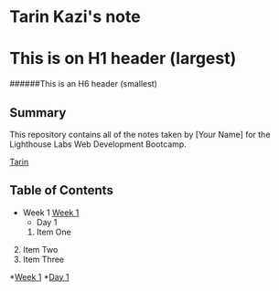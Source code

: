 # Tarin Kazi's note
# This is on H1 header (largest)
######This is an H6 header (smallest)
## Summary 

This repository contains all of the notes taken by [Your Name] for the Lighthouse Labs Web Development Bootcamp.

[Tarin](https://github.com/tarinkazi/lighthouse-web-notes)

## Table of Contents
* Week 1
[Week 1](/Users/tarinkazi/lighthouse-web-notes/Week_1/Day_1
)
  * Day 1
  1. Item One 
2. Item Two
3. Item Three

*[Week 1](/Week_1/)
  *[Day 1](/Week_1/Day_1)